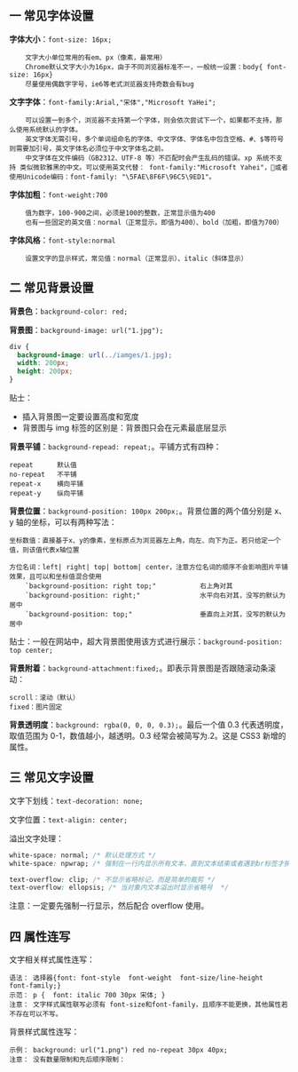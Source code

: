 ## 一 常见字体设置

**字体大小**：`font-size: 16px;`

```
    文字大小单位常用的有em、px（像素，最常用）
    Chrome默认文字大小为16px，由于不同浏览器标准不一，一般统一设置：body{ font-size: 16px}
    尽量使用偶数字字号，ie6等老式浏览器支持奇数会有bug
```

**文字字体**：`font-family:Arial,"宋体","Microsoft YaHei";`

```
    可以设置一到多个，浏览器不支持第一个字体，则会依次尝试下一个，如果都不支持，那么使用系统默认的字体。
    英文字体无需引号，多个单词组命名的字体、中文字体、字体名中包含空格、#、$等符号则需要加引号，英文字体名必须位于中文字体名之前。
    中文字体在文件编码（GB2312、UTF-8 等）不匹配时会产生乱码的错误。xp 系统不支持 类似微软雅黑的中文。可以使用英文代替： font-family:"Microsoft Yahei"，或者使用Unicode编码：font-family: "\5FAE\8F6F\96C5\9ED1"。
```

**字体加粗**：`font-weight:700`

```
    值为数字，100-900之间，必须是100的整数，正常显示值为400
    也有一些固定的英文值：normal（正常显示，即值为400）、bold（加粗，即值为700）
```

**字体风格**：`font-style:normal`

```
    设置文字的显示样式，常见值：normal（正常显示）、italic（斜体显示）
```

## 二 常见背景设置

**背景色**：`background-color: red;`

**背景图**：`background-image: url("1.jpg");`

```css
div {
  background-image: url(../iamges/1.jpg);
  width: 200px;
  height: 200px;
}
```

贴士：

- 插入背景图一定要设置高度和宽度
- 背景图与 img 标签的区别是：背景图只会在元素最底层显示

**背景平铺**：`background-repead: repeat;`。平铺方式有四种：

```
repeat 		默认值
no-repeat 	不平铺
repeat-x  	横向平铺
repeat-y 	纵向平铺
```

**背景位置**：`background-position: 100px 200px;`。背景位置的两个值分别是 x、y 轴的坐标，可以有两种写法：

```
坐标数值：直接基于x、y的像素，坐标原点为浏览器左上角，向左、向下为正。若只给定一个值，则该值代表x轴位置

方位名词：left| right| top| bottom| center，注意方位名词的顺序不会影响图片平铺效果，且可以和坐标值混合使用
    `background-position: right top;"           右上角对其
    `background-position: right;"               水平向右对其，没写的默认为居中
    `background-position: top;"                 垂直向上对其，没写的默认为居中
```

贴士：一般在网站中，超大背景图使用该方式进行展示：`background-position: top center;`

**背景附着**：`background-attachment:fixed;`。即表示背景图是否跟随滚动条滚动：

```
scroll：滚动（默认）
fixed：图片固定
```

**背景透明度**：`background: rgba(0, 0, 0, 0.3);`。最后一个值 0.3 代表透明度，取值范围为 0-1，数值越小，越透明。0.3 经常会被简写为.2。这是 CSS3 新增的属性。

## 三 常见文字设置

文字下划线：`text-decoration: none;`

文字位置：`text-aligin: center;`

溢出文字处理：

```css
white-space: normal; /* 默认处理方式 */
white-space: npwrap; /* 强制在一行内显示所有文本，直到文本结束或者遇到br标签才换行 */

text-overflow: clip; /* 不显示省略标记，而是简单的裁剪 */
text-overflow: ellopsis; /* 当对象内文本溢出时显示省略号  */
```

注意：一定要先强制一行显示，然后配合 overflow 使用。

## 四 属性连写

文字相关样式属性连写：

```
语法： 选择器{font: font-style  font-weight  font-size/line-height  font-family;}
示范： p {  font: italic 700 30px 宋体; }
注意： 文字样式属性联写必须有 font-size和font-family，且顺序不能更换，其他属性若不存在可以不写。
```

背景样式属性连写：

```
示例： background: url("1.png") red no-repeat 30px 40px;
注意： 没有数量限制和先后顺序限制：
```

